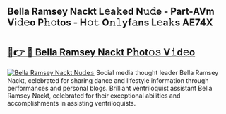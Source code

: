 ## Bella Ramsey Nackt L𝚎a𝚔ed N𝚞𝚍e - Part-AVm Vi𝚍𝚎o P𝚑𝚘tos - H𝚘𝚝 O𝚗𝚕yf𝚊ns L𝚎a𝚔s AE74X

# <h2><a href="http://kf319h.oniu.top/?m=Bella+Ramsey+Nackt">🔗👉 🔴 Bella Ramsey Nackt P𝚑ot𝚘𝚜 V𝚒d𝚎o</a></h2>

[![Bella Ramsey Nackt Nu𝚍e𝚜](https://i.imgur.com/0qMVB7G.gif)](http://kf319h.oniu.top/?m=Bella+Ramsey+Nackt)
Social media thought leader Bella Ramsey Nackt, celebrated for sharing dance and lifestyle information through performances and personal blogs. Brilliant ventriloquist assistant Bella Ramsey Nackt, celebrated for their exceptional abilities and accomplishments in assisting ventriloquists.  
